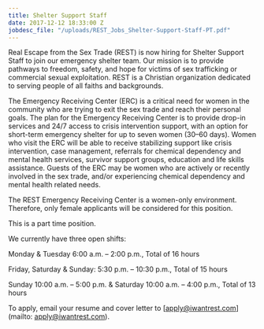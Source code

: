 ```yaml
---
title: Shelter Support Staff
date: 2017-12-12 18:33:00 Z
jobdesc_file: "/uploads/REST_Jobs_Shelter-Support-Staff-PT.pdf"
---
```


Real Escape from the Sex Trade (REST) is now hiring for Shelter Support Staff to join our emergency shelter team. Our mission is to provide pathways to freedom, safety, and hope for victims of sex trafficking or commercial sexual exploitation. REST is a Christian organization dedicated to serving people of all faiths and backgrounds.

The Emergency Receiving Center (ERC) is a critical need for women in the community who are trying to exit the sex trade and reach their personal goals. The plan for the Emergency Receiving Center is to provide drop-in services and 24/7 access to crisis intervention support, with an option for short-term emergency shelter for up to seven women (30–60 days). Women who visit the ERC will be able to receive stabilizing support like crisis intervention, case management, referrals for chemical dependency and mental health services, survivor support groups, education and life skills assistance. Guests of the ERC may be women who are actively or recently involved in the sex trade, and/or experiencing chemical dependency and mental health related needs. 

The REST Emergency Receiving Center is a women-only environment. Therefore, only female applicants will be considered for this position. 

This is a part time position. 

We currently have three open shifts: 

Monday & Tuesday 6:00 a.m. – 2:00 p.m., Total of 16 hours

Friday, Saturday & Sunday: 5:30 p.m. – 10:30 p.m., Total of 15 hours

Sunday 10:00 a.m. – 5:00 p.m. & Saturday 10:00 a.m. – 4:00 p.m., Total of 13 hours

To apply, email your resume and cover letter to [apply@iwantrest.com](mailto: apply@iwantrest.com).